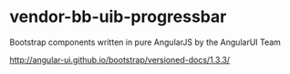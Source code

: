 # vendor-bb-uib-progressbar

Bootstrap components written in pure AngularJS by the AngularUI Team

http://angular-ui.github.io/bootstrap/versioned-docs/1.3.3/
